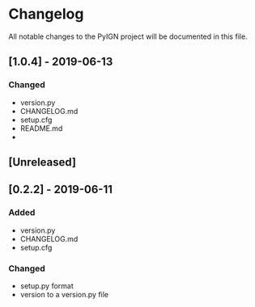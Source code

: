 # Changelog
All notable changes to the PyIGN project will be documented in this file.

## [1.0.4] - 2019-06-13

### Changed
- version.py
- CHANGELOG.md
- setup.cfg
- README.md
-

## [Unreleased]

## [0.2.2] - 2019-06-11
### Added
- version.py
- CHANGELOG.md
- setup.cfg

### Changed
- setup.py format
- version to a version.py file
